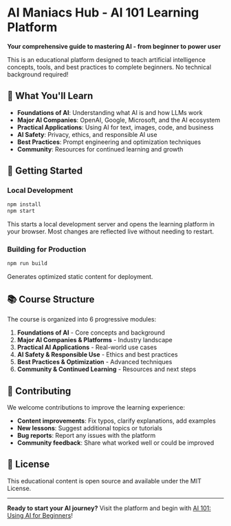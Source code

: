 # AI Maniacs Hub - AI 101 Learning Platform

**Your comprehensive guide to mastering AI - from beginner to power user**

This is an educational platform designed to teach artificial intelligence concepts, tools, and best practices to complete beginners. No technical background required!

## 🎯 What You'll Learn

- **Foundations of AI**: Understanding what AI is and how LLMs work
- **Major AI Companies**: OpenAI, Google, Microsoft, and the AI ecosystem
- **Practical Applications**: Using AI for text, images, code, and business
- **AI Safety**: Privacy, ethics, and responsible AI use
- **Best Practices**: Prompt engineering and optimization techniques
- **Community**: Resources for continued learning and growth

## 🚀 Getting Started

### Local Development

```bash
npm install
npm start
```

This starts a local development server and opens the learning platform in your browser. Most changes are reflected live without needing to restart.

### Building for Production

```bash
npm run build
```

Generates optimized static content for deployment.

## 📚 Course Structure

The course is organized into 6 progressive modules:

1. **Foundations of AI** - Core concepts and background
2. **Major AI Companies & Platforms** - Industry landscape
3. **Practical AI Applications** - Real-world use cases
4. **AI Safety & Responsible Use** - Ethics and best practices
5. **Best Practices & Optimization** - Advanced techniques
6. **Community & Continued Learning** - Resources and next steps

## 🤝 Contributing

We welcome contributions to improve the learning experience:

- **Content improvements**: Fix typos, clarify explanations, add examples
- **New lessons**: Suggest additional topics or tutorials
- **Bug reports**: Report any issues with the platform
- **Community feedback**: Share what worked well or could be improved

## 📄 License

This educational content is open source and available under the MIT License.

---

**Ready to start your AI journey?** Visit the platform and begin with [AI 101: Using AI for Beginners](./docs/intro.md)!
